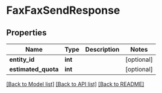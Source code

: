 # FaxFaxSendResponse

## Properties
Name | Type | Description | Notes
------------ | ------------- | ------------- | -------------
**entity_id** | **int** |  | [optional] 
**estimated_quota** | **int** |  | [optional] 

[[Back to Model list]](../README.md#documentation-for-models) [[Back to API list]](../README.md#documentation-for-api-endpoints) [[Back to README]](../README.md)


